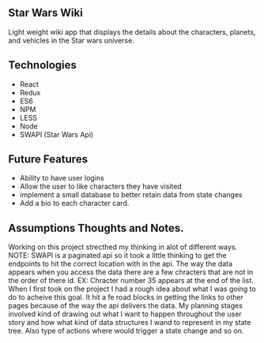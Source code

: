 ## Star Wars Wiki

Light weight wiki app that displays the details about the characters, planets, and vehicles in the Star wars universe.

## Technologies 

- React
- Redux
- ES6
- NPM 
- LESS
- Node
- SWAPI (Star Wars Api)


## Future Features

- Ability to have user logins 
- Allow the user to like characters they have visited
- implement a small database to better retain data from state changes
- Add a bio to each character card.  


## Assumptions Thoughts and Notes.

Working on this project strecthed my thinking in alot of different ways. NOTE: SWAPI is a paginated api so it took a little thinking to get the endpoints to hit the correct location with in the api. The way the data appears when you access the data there are a few chracters that are not in the order of there id. EX: Chracter number 35 appears at the end of the list.  When I first took on the project I had a rough idea about what I was going to do to acheive this goal. It hit a fe road blocks in getting the links to other pages because of the way the api delivers the data. My planning stages involved kind of drawing out what I want to happen throughout the user story and how what kind of data structures I wand to represent in my state tree. Also type of actions where would trigger a state change and so on.